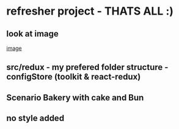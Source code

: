 # refresher project - THATS ALL :)
## look at image
 [image](./React-Redux-Refresh.png)
## src/redux - my prefered folder structure - configStore (toolkit & react-redux)
## Scenario Bakery with cake and Bun
## no style added 
